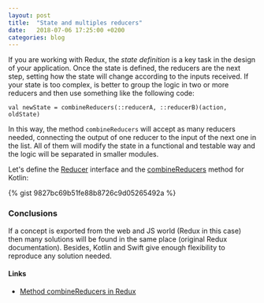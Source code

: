 ```yaml
---
layout: post
title:  "State and multiples reducers"
date:   2018-07-06 17:25:00 +0200
categories: blog
---
```


If you are working with Redux, the _state definition_ is a key task in the design of your application. Once the state is defined, the reducers are the next step, setting how the state will change according to the inputs received. If your state is too complex, is better to group the logic in two or more reducers and then use something like the following code:

```val newState = combineReducers(::reducerA, ::reducerB)(action, oldState)```

In this way, the method `combineReducers` will accept as many reducers needed, connecting the output of one reducer to the input of the next one in the list. All of them will modify the state in a functional and testable way and the logic will be separated in smaller modules.

Let's define the [Reducer](https://github.com/ReKotlin/ReKotlin/blob/master/src/main/kotlin/org/rekotlin/Reducer.kt) interface and the [combineReducers](https://redux.js.org/api/combinereducers) method for Kotlin:

{% gist 9827bc69b51fe88b8726c9d05265492a %}

### Conclusions

If a concept is exported from the web and JS world (Redux in this case) then many solutions will be found in the same place (original Redux documentation). Besides, Kotlin and Swift give enough flexibility to reproduce any solution needed.

#### Links

- [Method combineReducers in Redux](https://redux.js.org/api/combinereducers)
